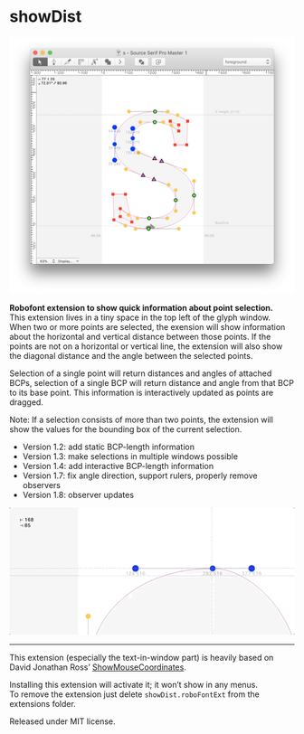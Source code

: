 # showDist

<img src="img/showDist.png" alt="showDist screenshot"/>

**Robofont extension to show quick information about point selection.**  
This extension lives in a tiny space in the top left of the glyph window.  
When two or more points are selected, the exension will show information about the horizontal and vertical distance between those points. If the points are not on a horizontal or vertical line, the extension will also show the diagonal distance and the angle between the selected points.  

Selection of a single point will return distances and angles of attached BCPs, selection of a single BCP will return distance and angle from that BCP to its base point. This information is interactively updated as points are dragged.  

Note: If a selection consists of more than two points, the extension will show the values for the bounding box of the current selection.  

- Version 1.2: add static BCP-length information 
- Version 1.3: make selections in multiple windows possible
- Version 1.4: add interactive BCP-length information  
- Version 1.7: fix angle direction, support rulers, properly remove observers
- Version 1.8: observer updates

<img src="img/showDist_drag.gif" alt="point dragging"/>

----

This extension (especially the text-in-window part) is heavily based on David Jonathan Ross’ [ShowMouseCoordinates](https://github.com/FontBureau/fbOpenTools/tree/master/ShowMouseCoordinates).

Installing this extension will activate it; it won’t show in any menus.  
To remove the extension just delete `showDist.roboFontExt` from the extensions folder.  

Released under MIT license.  

